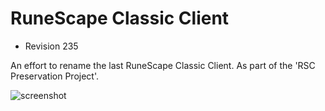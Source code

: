 # RuneScape Classic Client
 - Revision 235

An effort to rename the last RuneScape Classic Client.
As part of the 'RSC Preservation Project'.

![screenshot](https://camo.githubusercontent.com/b8552c9a18420240ba417e2581d3b067edf7c5b8/68747470733a2f2f692e696d6775722e636f6d2f6c415a6c73484c2e706e67)
